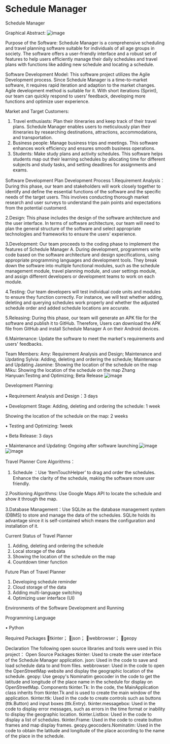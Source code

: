 # Schedule Manager
Schedule Manager


Graphical Abstract:
![image](https://github.com/user-attachments/assets/ecfbfcf5-3a7f-4682-b1ac-98ddf2acbb6e)



Purpose of the Software:
Schedule Manager is a comprehensive scheduling and travel planning software suitable for individuals of all age groups in society. The software offers a user-friendly interface and a robust set of features to help users efficiently manage their daily schedules and travel plans with functions like adding new schedule and locating a schedule. 

Software Development Model:
This software project utilizes the Agile Development process. Since Schedule Manager is a time-to-market software, it requires rapid iteration and adaption to the market changes. Agile development method is suitable for it. With short iterations (Sprint), our team can quickly respond to users’ feedback, developing more functions and optimize user experience.



Market and Target Customers:
1. Travel enthusiasts: Plan their itineraries and keep track of their travel plans. Schedule Manager enables users to meticulously plan their itineraries by researching destinations, attractions, accommodations, and transportation. 
2. Business people: Manage business trips and meetings. This software enhances work efficiency and ensures smooth business operations.
3. Students: Make study plans and activity schedules. This software helps students map out their learning schedules by allocating time for different subjects and study tasks, and setting deadlines for assignments and exams.




Software Development Plan
Development Process
1.Requirement Analysis：During this phase, our team and stakeholders will work closely together to identify and define the essential functions of the software and the specific needs of the target users. This involves conducting thorough market research and user surveys to understand the pain points and expectations from the potential customerd.

2.Design: This phase includes the design of the software architecture and the user interface. In terms of software architecture, our team will need to plan the general structure of the software and select appropriate technologies and frameworks to ensure the users' experience.

3.Development: Our team proceeds to the coding phase to implement the features of Schedule Manager A. During development, programmers write code based on the software architecture and design specifications, using appropriate programming languages and development tools. They break down the software into multiple functional modules, such as the schedule management module, travel planning module, and user settings module, and assign different developers or development teams to work on each module. 

4.Testing: Our team developers will test individual code units and modules to ensure they function correctly. For instance, we will test whether adding, deleting and querying schedules work properly and whether the adjusted schedule order and added schedule locations are accurate.

5.Releasing: During this phase, our team will generate an APK file for the software and publish it to GitHub. Therefore, Users can download the APK file from GitHub and install Schedule Manager A on their Android devices.

6.Maintenance: Update the software to meet the market's requirements and users' feedbacks.



Team Members:
Amy: Requirement Analysis and Design; Maintenance and Updating
    Sylvia: Adding, deleting and ordering the schedule; Maintenance and Updating
    Jasmine: Showing the location of the schedule on the map
    Miku: Showing the location of the schedule on the map
    Zhang Hanyuan:Testing and Optimizing; Beta Release
![image](https://github.com/user-attachments/assets/3970b0ec-302f-4265-967a-ad1fecb47603)




Development Planning:

• Requirement Analysis and Design：3 days

• Development Stage:
    Adding, deleting and ordering the schedule:  1 week
     
Showing the location of the schedule on the map:  2 weeks

• Testing and Optimizing: 1week

• Beta Release: 3 days

• Maintenance and Updating: Ongoing after software launching 
![image](https://github.com/user-attachments/assets/5d9af846-b240-460d-9c25-169d1552364d)
![image](https://github.com/user-attachments/assets/bb2035dc-d957-4114-aaad-614b26e4cbdf)




Travel Planner Core Algorithms：

1. Schedule ：Use ‘ItemTouchHelper’ to drag and order the schedules. Enhance the clarity of the schedule, making the software more user friendly.

2.Positioning Algorithms: Use Google Maps API to locate the schedule and show it through the map.

3.Database Management：Use SQLite as the database management system (DBMS) to store and manage the data of the schedules. SQLite holds its advantage since it is self-contained which means the configuration and installation of it.


Current Status of Travel Planner
1. Adding, deleting and ordering the schedule
2. Local storage of the data 
3. Showing the location of the schedule on the map
4. Countdown timer function

Future Plan of Travel Planner
1. Developing schedule reminder
2. Cloud storage of the data
3. Adding multi-language switching
4. Optimizing user interface (UI)


Environments of the Software Development and Running

Programming Language

• Python



Required Packages
tkinter；
json；
webbrowser；
geopy

Declaration
The following open source libraries and tools were used in this project：
Open Source Packages
tkinter: Used to create the user interface of the Schedule Manager application.
json: Used in the code to save and load schedule data to and from files.
webbrowser: Used in the code to open the OpenStreetMap website and display the geographic location of the schedule.
geopy: Use geopy's Nominatim geocoder in the code to get the latitude and longitude of the place name in the schedule for display on OpenStreetMap.
Components
tkinter.Tk: In the code, the MainApplication class inherits from tkinter.Tk and is used to create the main window of the application.
tkinter.ttk: Used in the code to create controls such as buttons (ttk.Button) and input boxes (ttk.Entry).
tkinter.messagebox: Used in the code to display error messages, such as errors in the time format or inability to display the geographic location.
tkinter.Listbox: Used in the code to display a list of schedules.
tkinter.Frame: Used in the code to create button frames and map display frames.
geopy.geocoders.Nominatim: Used in the code to obtain the latitude and longitude of the place according to the name of the place in the schedule.
